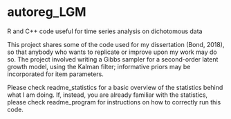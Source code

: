 # autoreg_LGM
R and C++ code useful for time series analysis on dichotomous data

This project shares some of the code used for my dissertation (Bond, 2018), so that anybody who wants to replicate or improve upon my work may do so. The project involved writing a Gibbs sampler for a second-order latent growth model, using the Kalman filter; informative priors may be incorporated for item parameters.

Please check readme_statistics for a basic overview of the statistics behind what I am doing. If, instead, you are already familiar with the statistics, please check readme_program for instructions on how to correctly run this code.  
